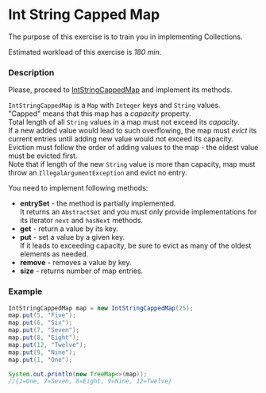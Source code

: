 # Int String Capped Map

The purpose of this exercise is to train you in implementing Collections.

Estimated workload of this exercise is _180 min_.

### Description

Please, proceed to [IntStringCappedMap](src/main/java/com/epam/autotasks/collections/IntStringCappedMap.java)
and implement its methods.

`IntStringCappedMap` is a `Map` with `Integer` keys and `String` values.\
"Capped" means that this map has a *capacity* property. \
Total length of all `String` values in a map must not exceed its *capacity*.\
If a new added value would lead to such overflowing, 
the map must *evict* its current entries until adding new value would not exceed its capacity.\
Eviction must follow the order of adding values to the map -
the oldest value must be evicted first.\
Note that if length of the new `String` value is more than capacity,
map must throw an `IllegalArgumentException` and evict no entry.


You need to implement following methods:

- **entrySet** - the method is partially implemented. \
It returns an `AbstractSet` and you must only provide implementations for its iterator `next` and `hasNext` methods.
- **get** - return a value by its key.
- **put** - set a value by a given key.\
If it leads to exceeding capacity, be sure to evict as many of the oldest elements as needed. 
- **remove** - removes a value by key.
- **size** - returns number of map entries.

### Example

```java
IntStringCappedMap map = new IntStringCappedMap(25);
map.put(5, "Five");
map.put(6, "Six");
map.put(7, "Seven");
map.put(8, "Eight");
map.put(12, "Twelve");
map.put(9, "Nine");
map.put(1, "One");

System.out.println(new TreeMap<>(map)); 
//{1=One, 7=Seven, 8=Eight, 9=Nine, 12=Twelve}
```
